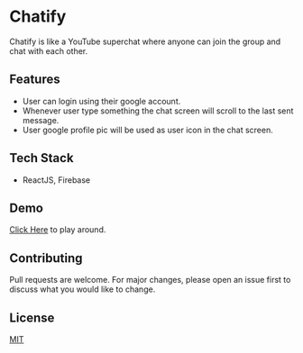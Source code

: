 # Chatify

Chatify is like a YouTube superchat where anyone can join the group and chat with each other.

## Features

- User can login using their google account.
- Whenever user type something the chat screen will scroll to the last sent message.
- User google profile pic will be used as user icon in the chat screen.

## Tech Stack

- ReactJS, Firebase

## Demo

[Click Here](https://chatify-v1.netlify.app/) to play around.

## Contributing

Pull requests are welcome. For major changes, please open an issue first to discuss what you would like to change.

## License

[MIT](https://choosealicense.com/licenses/mit/)
